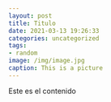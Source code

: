 ```yaml
---
layout: post
title: Titulo
date: 2021-03-13 19:26:33
categories: uncategorized
tags:
- random
image: /img/image.jpg
caption: This is a picture
---
```

Este es el contenido
